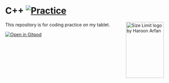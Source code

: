 # C++ [![Practice](https://img.icons8.com/clouds/50/000000/cloud-network.png)](https://github.com/haroonarfan/c-#readme)
<img src="https://ai.github.io/size-limit/logo.svg" align="right"
     alt="Size Limit logo by Haroon Arfan" width="120" height="178">
This repository is for coding practice on my tablet.

[![Open in Gitpod](https://gitpod.io/button/open-in-gitpod.svg)](https://gitpod.io/#https://github.com/haroonarfan/c-)
